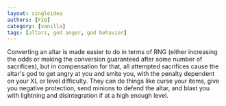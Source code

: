 ```yaml
---
layout: singleidea
authors: [FIQ]
category: [vanilla]
tags: [altars, god anger, god behavior]
---
```

Converting an altar is made easier to do in terms of RNG (either increasing the odds or making the conversion guaranteed after some number of sacrifices), but in compensation for that, all attempted sacrifices cause the altar's god to get angry at you and smite you, with the penalty dependent on your XL or level difficulty. They can do things like curse your items, give you negative protection, send minions to defend the altar, and blast you with lightning and disintegration if at a high enough level.
